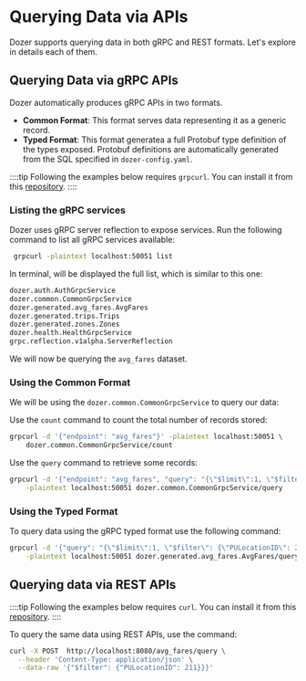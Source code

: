 # Querying Data via APIs

Dozer supports querying data in both gRPC and REST formats. Let's explore in details each of them.

## Querying Data via gRPC APIs

Dozer automatically produces gRPC APIs in two formats.

* **Common Format**: This format serves data representing it as a generic record.
* **Typed Format**: This format generatea a full Protobuf type definition of the types exposed. Protobuf definitions are automatically generated from the SQL specified in `dozer-config.yaml`.

::::tip
Following the examples below requires `grpcurl`. You can install it  from this [repository](https://github.com/fullstorydev/grpcurl).
::::

### Listing the gRPC services

Dozer uses gRPC server reflection to expose services. Run the following command to list all gRPC services available:

```bash
 grpcurl -plaintext localhost:50051 list
```

In terminal, will be displayed the full list, which is similar to this one:

```bash
dozer.auth.AuthGrpcService
dozer.common.CommonGrpcService
dozer.generated.avg_fares.AvgFares
dozer.generated.trips.Trips
dozer.generated.zones.Zones
dozer.health.HealthGrpcService
grpc.reflection.v1alpha.ServerReflection
```

We will now be querying the `avg_fares` dataset.

### Using the Common Format

We will be using the `dozer.common.CommonGrpcService` to query our data:

Use the `count` command to count the total number of records stored:

```bash
grpcurl -d '{"endpoint": "avg_fares"}' -plaintext localhost:50051 \
    dozer.common.CommonGrpcService/count
```

Use the `query` command to retrieve some records:

```bash
grpcurl -d '{"endpoint": "avg_fares", "query": "{\"$limit\":1, \"$filter\": {\"PULocationID\": 211}}"}' \
    -plaintext localhost:50051 dozer.common.CommonGrpcService/query
```

### Using the Typed Format

To query data using the gRPC typed format use the following command:

```bash
grpcurl -d '{"query": "{\"$limit\":1, \"$filter\": {\"PULocationID\": 211}}"}' \
    -plaintext localhost:50051 dozer.generated.avg_fares.AvgFares/query
```

## Querying data via REST APIs

::::tip
Following the examples below requires `curl`. You can install it  from this [repository](https://github.com/curl/curl).
::::

To query the same data using REST APIs, use the command:

```bash
curl -X POST  http://localhost:8080/avg_fares/query \
  --header 'Content-Type: application/json' \
  --data-raw '{"$filter": {"PULocationID": 211}}}'
```


